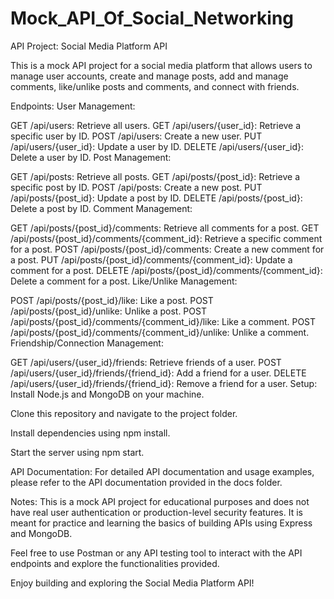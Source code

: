 # Mock_API_Of_Social_Networking

API Project: Social Media Platform API

This is a mock API project for a social media platform that allows users to manage user accounts, create and manage posts, add and manage comments, like/unlike posts and comments, and connect with friends.

Endpoints:
User Management:

GET /api/users: Retrieve all users.
GET /api/users/{user_id}: Retrieve a specific user by ID.
POST /api/users: Create a new user.
PUT /api/users/{user_id}: Update a user by ID.
DELETE /api/users/{user_id}: Delete a user by ID.
Post Management:

GET /api/posts: Retrieve all posts.
GET /api/posts/{post_id}: Retrieve a specific post by ID.
POST /api/posts: Create a new post.
PUT /api/posts/{post_id}: Update a post by ID.
DELETE /api/posts/{post_id}: Delete a post by ID.
Comment Management:

GET /api/posts/{post_id}/comments: Retrieve all comments for a post.
GET /api/posts/{post_id}/comments/{comment_id}: Retrieve a specific comment for a post.
POST /api/posts/{post_id}/comments: Create a new comment for a post.
PUT /api/posts/{post_id}/comments/{comment_id}: Update a comment for a post.
DELETE /api/posts/{post_id}/comments/{comment_id}: Delete a comment for a post.
Like/Unlike Management:

POST /api/posts/{post_id}/like: Like a post.
POST /api/posts/{post_id}/unlike: Unlike a post.
POST /api/posts/{post_id}/comments/{comment_id}/like: Like a comment.
POST /api/posts/{post_id}/comments/{comment_id}/unlike: Unlike a comment.
Friendship/Connection Management:

GET /api/users/{user_id}/friends: Retrieve friends of a user.
POST /api/users/{user_id}/friends/{friend_id}: Add a friend for a user.
DELETE /api/users/{user_id}/friends/{friend_id}: Remove a friend for a user.
Setup:
Install Node.js and MongoDB on your machine.

Clone this repository and navigate to the project folder.

Install dependencies using npm install.

Start the server using npm start.

API Documentation:
For detailed API documentation and usage examples, please refer to the API documentation provided in the docs folder.

Notes:
This is a mock API project for educational purposes and does not have real user authentication or production-level security features. It is meant for practice and learning the basics of building APIs using Express and MongoDB.

Feel free to use Postman or any API testing tool to interact with the API endpoints and explore the functionalities provided.

Enjoy building and exploring the Social Media Platform API!
